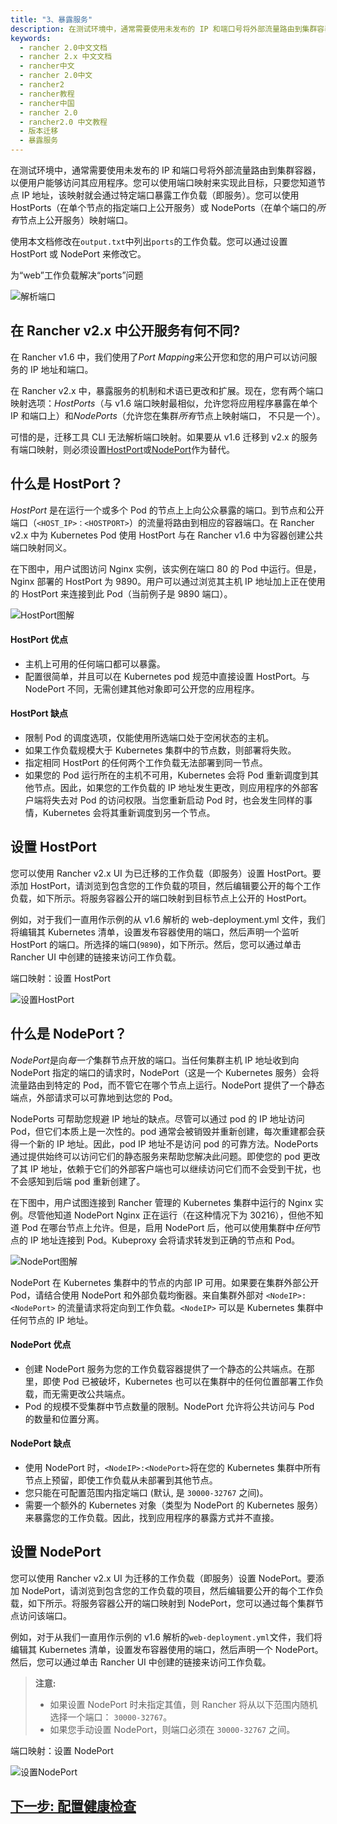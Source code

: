 ```yaml
---
title: "3、暴露服务"
description: 在测试环境中，通常需要使用未发布的 IP 和端口号将外部流量路由到集群容器，以便用户能够访问其应用程序。您可以使用端口映射来实现此目标，只要您知道节点 IP 地址，该映射就会通过特定端口暴露工作负载（即服务）。您可以使用 HostPorts（在单个节点的指定端口上公开服务）或 NodePorts（在单个端口的*所有*节点上公开服务）映射端口。使用本文档修改在`output.txt`中列出`ports`的工作负载。您可以通过设置 HostPort 或 NodePort 来修改它。
keywords:
  - rancher 2.0中文文档
  - rancher 2.x 中文文档
  - rancher中文
  - rancher 2.0中文
  - rancher2
  - rancher教程
  - rancher中国
  - rancher 2.0
  - rancher2.0 中文教程
  - 版本迁移
  - 暴露服务
---
```


在测试环境中，通常需要使用未发布的 IP 和端口号将外部流量路由到集群容器，以便用户能够访问其应用程序。您可以使用端口映射来实现此目标，只要您知道节点 IP 地址，该映射就会通过特定端口暴露工作负载（即服务）。您可以使用 HostPorts（在单个节点的指定端口上公开服务）或 NodePorts（在单个端口的*所有*节点上公开服务）映射端口。

使用本文档修改在`output.txt`中列出`ports`的工作负载。您可以通过设置 HostPort 或 NodePort 来修改它。

<figcaption>
为“web”工作负载解决“ports”问题
</figcaption>

![解析端口](/img/rancher/resolve-ports.png)

## 在 Rancher v2.x 中公开服务有何不同?

在 Rancher v1.6 中，我们使用了*Port Mapping*来公开您和您的用户可以访问服务的 IP 地址和端口。

在 Rancher v2.x 中，暴露服务的机制和术语已更改和扩展。现在，您有两个端口映射选项：_HostPorts_（与 v1.6 端口映射最相似，允许您将应用程序暴露在单个 IP 和端口上）和*NodePorts*（允许您在集群*所有*节点上映射端口， 不只是一个）。

可惜的是，迁移工具 CLI 无法解析端口映射。如果要从 v1.6 迁移到 v2.x 的服务有端口映射，则必须设置[HostPort](#什么是-hostport？)或[NodePort](#什么是-nodeport？)作为替代。

## 什么是 HostPort？

_HostPort_ 是在运行一个或多个 Pod 的节点上上向公众暴露的端口。到节点和公开端口（`<HOST_IP>：<HOSTPORT>`）的流量将路由到相应的容器端口。在 Rancher v2.x 中为 Kubernetes Pod 使用 HostPort 与在 Rancher v1.6 中为容器创建公共端口映射同义。

在下图中，用户试图访问 Nginx 实例，该实例在端口 80 的 Pod 中运行。但是，Nginx 部署的 HostPort 为 9890。用户可以通过浏览其主机 IP 地址加上正在使用的 HostPort 来连接到此 Pod（当前例子是 9890 端口）。

![HostPort图解](/img/rancher/hostPort.svg)

#### HostPort 优点

- 主机上可用的任何端口都可以暴露。
- 配置很简单，并且可以在 Kubernetes pod 规范中直接设置 HostPort。与 NodePort 不同，无需创建其他对象即可公开您的应用程序。

#### HostPort 缺点

- 限制 Pod 的调度选项，仅能使用所选端口处于空闲状态的主机。
- 如果工作负载规模大于 Kubernetes 集群中的节点数，则部署将失败。
- 指定相同 HostPort 的任何两个工作负载无法部署到同一节点。
- 如果您的 Pod 运行所在的主机不可用，Kubernetes 会将 Pod 重新调度到其他节点。因此，如果您的工作负载的 IP 地址发生更改，则应用程序的外部客户端将失去对 Pod 的访问权限。当您重新启动 Pod 时，也会发生同样的事情，Kubernetes 会将其重新调度到另一个节点。

## 设置 HostPort

您可以使用 Rancher v2.x UI 为已迁移的工作负载（即服务）设置 HostPort。要添加 HostPort，请浏览到包含您的工作负载的项目，然后编辑要公开的每个工作负载，如下所示。将服务容器公开的端口映射到目标节点上公开的 HostPort。

例如，对于我们一直用作示例的从 v1.6 解析的 web-deployment.yml 文件，我们将编辑其 Kubernetes 清单，设置发布容器使用的端口，然后声明一个监听 HostPort 的端口。所选择的端口(`9890`)，如下所示。然后，您可以通过单击 Rancher UI 中创建的链接来访问工作负载。

<figcaption>
端口映射：设置 HostPort
</figcaption>

![设置HostPort](/img/rancher/set-hostport.gif)

## 什么是 NodePort？

*NodePort*是向*每一个*集群节点开放的端口。当任何集群主机 IP 地址收到向 NodePort 指定的端口的请求时，NodePort（这是一个 Kubernetes 服务）会将流量路由到特定的 Pod，而不管它在哪个节点上运行。NodePort 提供了一个静态端点，外部请求可以可靠地到达您的 Pod。

NodePorts 可帮助您规避 IP 地址的缺点。尽管可以通过 pod 的 IP 地址访问 Pod，但它们本质上是一次性的。pod 通常会被销毁并重新创建，每次重建都会获得一个新的 IP 地址。因此，pod IP 地址不是访问 pod 的可靠方法。NodePorts 通过提供始终可以访问它们的静态服务来帮助您解决此问题。即使您的 pod 更改了其 IP 地址，依赖于它们的外部客户端也可以继续访问它们而不会受到干扰，也不会感知到后端 pod 重新创建了。

在下图中，用户试图连接到 Rancher 管理的 Kubernetes 集群中运行的 Nginx 实例。尽管他知道 NodePort Nginx 正在运行（在这种情况下为 30216），但他不知道 Pod 在哪台节点上允许。但是，启用 NodePort 后，他可以使用集群中*任何*节点的 IP 地址连接到 Pod。Kubeproxy 会将请求转发到正确的节点和 Pod。

![NodePort图解](/img/rancher/nodePort.svg)

NodePort 在 Kubernetes 集群中的节点的内部 IP 可用。如果要在集群外部公开 Pod，请结合使用 NodePort 和外部负载均衡器。来自集群外部对 `<NodeIP>:<NodePort>` 的流量请求将定向到工作负载。`<NodeIP>` 可以是 Kubernetes 集群中任何节点的 IP 地址。

#### NodePort 优点

- 创建 NodePort 服务为您的工作负载容器提供了一个静态的公共端点。在那里，即使 Pod 已被破坏，Kubernetes 也可以在集群中的任何位置部署工作负载，而无需更改公共端点。
- Pod 的规模不受集群中节点数量的限制。NodePort 允许将公共访问与 Pod 的数量和位置分离。

#### NodePort 缺点

- 使用 NodePort 时，`<NodeIP>:<NodePort>`将在您的 Kubernetes 集群中所有节点上预留，即使工作负载从未部署到其他节点。
- 您只能在可配置范围内指定端口 (默认, 是 `30000-32767` 之间)。
- 需要一个额外的 Kubernetes 对象（类型为 NodePort 的 Kubernetes 服务）来暴露您的工作负载。因此，找到应用程序的暴露方式并不直接。

## 设置 NodePort

您可以使用 Rancher v2.x UI 为迁移的工作负载（即服务）设置 NodePort。要添加 NodePort，请浏览到包含您的工作负载的项目，然后编辑要公开的每个工作负载，如下所示。将服务容器公开的端口映射到 NodePort，您可以通过每个集群节点访问该端口。

例如，对于从我们一直用作示例的 v1.6 解析的`web-deployment.yml`文件，我们将编辑其 Kubernetes 清单，设置发布容器使用的端口，然后声明一个 NodePort。然后，您可以通过单击 Rancher UI 中创建的链接来访问工作负载。

> **注意:**
>
> - 如果设置 NodePort 时未指定其值，则 Rancher 将从以下范围内随机选择一个端口： `30000-32767`。
> - 如果您手动设置 NodePort，则端口必须在 `30000-32767` 之间。

<figcaption>
端口映射：设置 NodePort
</figcaption>

![设置NodePort](/img/rancher/set-nodeport.gif)

## [下一步: 配置健康检查](/docs/v1.6-migration/monitor-apps/_index)
